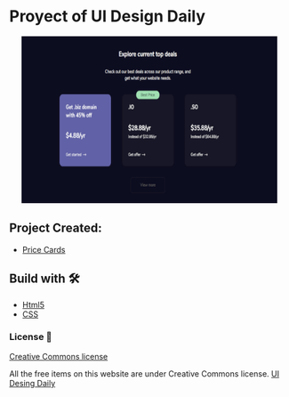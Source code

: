 # Proyect of UI Design Daily
    
<p align="center">
  <img width="460" height="300" src="myscreenshot.png">
</p>

## Project Created:

* [Price Cards](https://uidesigndaily.com/posts/sketch-price-cards-pricing-dark-theme-day-1165)

## Build with 🛠️

* [Html5](https://html.spec.whatwg.org/multipage/)
* [CSS](https://www.w3.org/Style/CSS/)


### License 📄
[Creative Commons license](https://creativecommons.org/licenses/)

All the free items on this website are under Creative Commons license.
[UI Desing Daily](https://uidesigndaily.com/license)